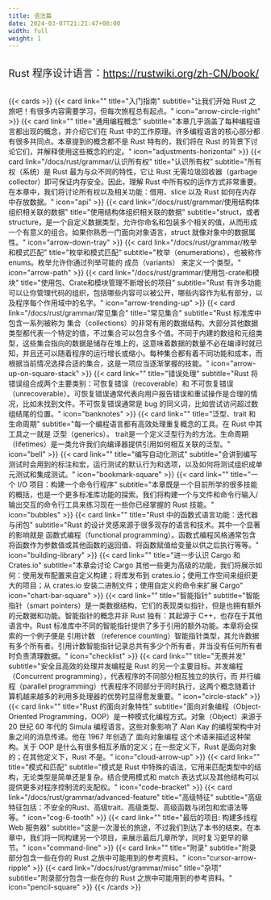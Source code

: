 ```yaml
---
title: 语法篇
date: 2024-03-07T21:21:47+08:00
width: full
weight: 1
---
```


<br>
<font style="font-size:20px;">Rust 程序设计语言：<a href="https://rustwiki.org/zh-CN/book/">https://rustwiki.org/zh-CN/book/</a></font>
<br>
<br>

{{< cards >}}
{{< card link="" title="入门指南" subtitle="让我们开始 Rust 之旅吧！有很多内容需要学习，但每次旅程总有起点。" icon="arrow-circle-right" >}}
{{< card link="" title="通用编程概念" subtitle="本章几乎涵盖了每种编程语言都出现的概念，并介绍它们在 Rust 中的工作原理。许多编程语言的核心部分都有很多共同点。本章提到的概念都不是 Rust 特有的，我们将在 Rust 的背景下讨论它们，并解释使用这些概念的约定。" icon="adjustments-horizontal" >}}
{{< card link="/docs/rust/grammar/认识所有权" title="认识所有权" subtitle="所有权（系统）是 Rust 最为与众不同的特性，它让 Rust 无需垃圾回收器（garbage collector）即可保证内存安全。因此，理解 Rust 中所有权的运作方式非常重要。在本章中，我们将讨论所有权以及相关功能：借用、slice 以及 Rust 如何在内存中存放数据。" icon="api" >}}
{{< card link="/docs/rust/grammar/使用结构体组织相关联的数据" title="使用结构体组织相关联的数据" subtitle="struct，或者 structure，是一个自定义数据类型，允许你命名和包装多个相关的值，从而形成一个有意义的组合。如果你熟悉一门面向对象语言，struct 就像对象中的数据属性。" icon="arrow-down-tray" >}}
{{< card link="/docs/rust/grammar/枚举和模式匹配" title="枚举和模式匹配" subtitle="枚举（enumerations），也被称作 enums。枚举允许你通过列举可能的 成员（variants） 来定义一个类型。" icon="arrow-path" >}}
{{< card link="/docs/rust/grammar/使用包-crate和模块" title="使用包、Crate和模块管理不断增长的项目" subtitle="Rust 有许多功能可以让你管理代码的组织，包括哪些内容可以被公开，哪些内容作为私有部分，以及程序每个作用域中的名字。" icon="arrow-trending-up" >}}
{{< card link="/docs/rust/grammar/常见集合" title="常见集合" subtitle="Rust 标准库中包含一系列被称为 集合（collections）的非常有用的数据结构。大部分其他数据类型都代表一个特定的值，不过集合可以包含多个值。不同于内建的数组和元组类型，这些集合指向的数据是储存在堆上的，这意味着数据的数量不必在编译时就已知，并且还可以随着程序的运行增长或缩小。每种集合都有着不同功能和成本，而根据当前情况选择合适的集合，这是一项应当逐渐掌握的技能。" icon="arrow-up-on-square-stack" >}}
{{< card link="" title="错误处理" subtitle="Rust 将错误组合成两个主要类别：可恢复错误（recoverable）和 不可恢复错误（unrecoverable）。可恢复错误通常代表向用户报告错误和重试操作是合理的情况，比如未找到文件。不可恢复错误通常是 bug 的同义词，比如尝试访问超过数组结尾的位置。" icon="banknotes" >}}
{{< card link="" title="泛型、trait 和生命周期" subtitle="每一个编程语言都有高效处理重复概念的工具。在 Rust 中其工具之一就是 泛型（generics）。 trait是一个定义泛型行为的方法。生命周期（lifetimes）是一类允许我们向编译器提供引用如何相互关联的泛型。" icon="bell" >}}
{{< card link="" title="编写自动化测试" subtitle="会讲到编写测试时会用到的标注和宏，运行测试的默认行为和选项，以及如何将测试组织成单元测试和集成测试。" icon="bookmark-square" >}}
{{< card link="" title="一个 I/O 项目：构建一个命令行程序" subtitle="本章既是一个目前所学的很多技能的概括，也是一个更多标准库功能的探索。我们将构建一个与文件和命令行输入/输出交互的命令行工具来练习现在一些你已经掌握的 Rust 技能。" icon="bubbles" >}}
{{< card link="" title="Rust 中的函数式语言功能：迭代器与闭包" subtitle="Rust 的设计灵感来源于很多现存的语言和技术。其中一个显著的影响就是 函数式编程（functional programming）。函数式编程风格通常包含将函数作为参数值或其他函数的返回值、将函数赋值给变量以供之后执行等等。" icon="building-library" >}}
{{< card link="" title="进一步认识 Cargo 和 Crates.io" subtitle="本章会讨论 Cargo 其他一些更为高级的功能，我们将展示如何：使用发布配置来自定义构建；将库发布到 crates.io；使用工作空间来组织更大的项目；从 crates.io 安装二进制文件；使用自定义的命令来扩展 Cargo" icon="chart-bar-square" >}}
{{< card link="" title="智能指针" subtitle="智能指针（smart pointers）是一类数据结构，它们的表现类似指针，但是也拥有额外的元数据和功能。智能指针的概念并非 Rust 独有：其起源于 C++，也存在于其他语言中。Rust 标准库中不同的智能指针提供了多于引用的额外功能。本章将会探索的一个例子便是 引用计数 （reference counting）智能指针类型，其允许数据有多个所有者。引用计数智能指针记录总共有多少个所有者，并当没有任何所有者时负责清理数据。" icon="checklist" >}}
{{< card link="" title="无畏并发" subtitle="安全且高效的处理并发编程是 Rust 的另一个主要目标。并发编程（Concurrent programming），代表程序的不同部分相互独立的执行，而 并行编程（parallel programming）代表程序不同部分于同时执行，这两个概念随着计算机越来越多的利用多处理器的优势时显得愈发重要。" icon="circle-stack" >}}
{{< card link="" title="Rust 的面向对象特性" subtitle="面向对象编程（Object-Oriented Programming，OOP）是一种模式化编程方式。对象（Object）来源于 20 世纪 60 年代的 Simula 编程语言。这些对象影响了 Alan Kay 的编程架构中对象之间的消息传递。他在 1967 年创造了 面向对象编程 这个术语来描述这种架构。关于 OOP 是什么有很多相互矛盾的定义；在一些定义下，Rust 是面向对象的；在其他定义下，Rust 不是。" icon="cloud-arrow-up" >}}
{{< card link="" title="模式和匹配" subtitle="模式是 Rust 中特殊的语法，它用来匹配类型中的结构，无论类型是简单还是复杂。结合使用模式和 match 表达式以及其他结构可以提供更多对程序控制流的支配权。" icon="code-bracket" >}}
{{< card link="/docs/rust/grammar/advanced-feature" title="高级特征" subtitle="高级特征包括：不安全的Rust、高级trait、高级类型、高级函数与闭包和宏语法等等。" icon="cog-6-tooth" >}}
{{< card link="" title="最后的项目: 构建多线程 Web 服务器" subtitle="这是一次漫长的旅途，不过我们到达了本书的结束。在本章中，我们将一同构建另一个项目，来展示最后几章所学，同时复习更早的章节。" icon="command-line" >}}
{{< card link="" title="附录" subtitle="附录部分包含一些在你的 Rust 之旅中可能用到的参考资料。" icon="cursor-arrow-ripple" >}}
{{< card link="/docs/rust/grammar/misc" title="杂项" subtitle="附录部分包含一些在你的 Rust 之旅中可能用到的参考资料。" icon="pencil-square" >}}
{{< /cards >}}
